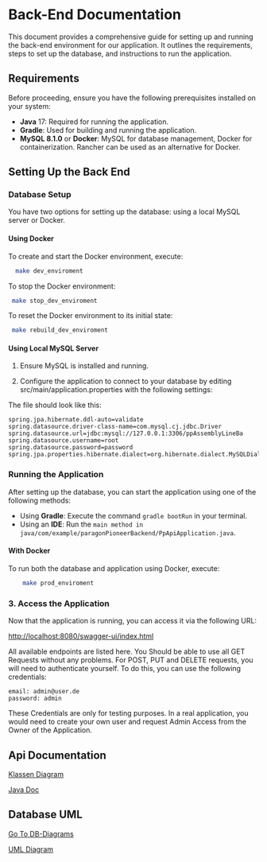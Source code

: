 # Back-End Documentation
This document provides a comprehensive guide for setting up and running the back-end environment for our application. It outlines the requirements, steps to set up the database, and instructions to run the application.
## Requirements
Before proceeding, ensure you have the following prerequisites installed on your system:
- **Java** 17: Required for running the application.
- **Gradle**: Used for building and running the application.
- **MySQL 8.1.0** or **Docker**: MySQL for database management, Docker for containerization. Rancher can be used as an alternative for Docker.

## Setting Up the Back End

### Database Setup

You have two options for setting up the database: using a local MySQL server or Docker.

#### Using Docker
To create and start the Docker environment, execute:
    
```bash
  make dev_enviroment
```

To stop the Docker environment:

```bash
 make stop_dev_enviroment
```

To reset the Docker environment to its initial state:


```bash
 make rebuild_dev_enviroment
```

#### Using Local MySQL Server

1. Ensure MySQL is installed and running.

2. Configure the application to connect to your database by editing src/main/application.properties with the following settings:

The file should look like this:

    spring.jpa.hibernate.ddl-auto=validate
    spring.datasource.driver-class-name=com.mysql.cj.jdbc.Driver
    spring.datasource.url=jdbc:mysql://127.0.0.1:3306/ppAssemblyLineBa
    spring.datasource.username=root
    spring.datasource.password=password
    spring.jpa.properties.hibernate.dialect=org.hibernate.dialect.MySQLDialect


### Running the Application

After setting up the database, you can start the application using one of the following methods:

 - Using **Gradle**: Execute the command `gradle bootRun` in your terminal.
 - Using an **IDE**: Run the `main method in java/com/example/paragonPioneerBackend/PpApiApplication.java`.

#### With Docker
To run both the database and application using Docker, execute:

```bash
    make prod_enviroment
```

### 3. Access the Application

Now that the application is running, you can access it via the following URL:

[http://localhost:8080/swagger-ui/index.html](http://localhost:8080/swagger-ui/index.html)

All available endpoints are listed here. You Should be able to use all GET Requests without any problems.
For POST, PUT and DELETE requests, you will need to authenticate yourself. To do this, you can use the following credentials:

    email: admin@user.de
    password: admin

These Credentials are only for testing purposes. In a real application, you would need to create your own user and request 
Admin Access from the Owner of the Application.

## Api Documentation

[Klassen Diagram](./Documentation/Code/src.png)

[Java Doc](https://htmlpreview.github.io/?https://raw.githubusercontent.com/LF12-ParagonPioneer/ParagonPioneer-Be/develop/Documentation/Java/index.html)

## Database UML

[Go To DB-Diagrams](https://dbdiagram.io/d/PP-PR-655c68de3be14957876943d3)

[UML Diagram](./Documentation/Database/ppAssemblyLineBa.png)

